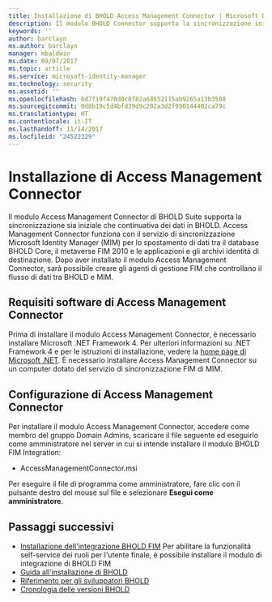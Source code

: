 ```yaml
---
title: Installazione di BHOLD Access Management Connector | Microsoft Docs
description: Il modulo BHOLD Connector supporta la sincronizzazione iniziale e continuativa dei dati
keywords: ''
author: barclayn
ms.author: barclayn
manager: mbaldwin
ms.date: 09/07/2017
ms.topic: article
ms.service: microsoft-identity-manager
ms.technology: security
ms.assetid: ''
ms.openlocfilehash: 6d7f19f470d0c0f82a68652115ab9265a13b3508
ms.sourcegitcommit: 0d8b19c5d4bfd39d9c202a3d2f990144402ca79c
ms.translationtype: HT
ms.contentlocale: it-IT
ms.lasthandoff: 11/14/2017
ms.locfileid: "24522329"
---
```

# <a name="access-management-connector-installation"></a>Installazione di Access Management Connector

Il modulo Access Management Connector di BHOLD Suite supporta la sincronizzazione sia iniziale che continuativa dei dati in BHOLD. Access Management Connector funziona con il servizio di sincronizzazione Microsoft Identity Manager (MIM) per lo spostamento di dati tra il database BHOLD Core, il metaverse FIM 2010 e le applicazioni e gli archivi identità di destinazione. Dopo aver installato il modulo Access Management Connector, sarà possibile creare gli agenti di gestione FIM che controllano il flusso di dati tra BHOLD e MIM.

## <a name="access-management-connector-software-requirements"></a>Requisiti software di Access Management Connector

Prima di installare il modulo Access Management Connector, è necessario installare Microsoft .NET Framework 4. Per ulteriori informazioni su .NET Framework 4 e per le istruzioni di installazione, vedere la [home page di Microsoft .NET](http://www.microsoft.com/net).
È necessario installare Access Management Connector su un computer dotato del servizio di sincronizzazione FIM di MIM.

## <a name="access-management-connector-setup"></a>Configurazione di Access Management Connector

Per installare il modulo Access Management Connector, accedere come membro del gruppo Domain Admins, scaricare il file seguente ed eseguirlo come amministratore nel server in cui si intende installare il modulo BHOLD FIM Integration:

- AccessManagementConnector.msi

Per eseguire il file di programma come amministratore, fare clic con il pulsante destro del mouse sul file e selezionare **Esegui come amministratore**.

## <a name="next-steps"></a>Passaggi successivi

- [Installazione dell'integrazione BHOLD FIM](https://technet.microsoft.com/library/jj134093(v=ws.10).aspx) Per abilitare la funzionalità self-service dei ruoli per l'utente finale, è possibile installare il modulo di integrazione di BHOLD FIM
- [Guida all'installazione di BHOLD](bhold-installation-guide.md)
- [Riferimento per gli sviluppatori BHOLD](../reference/mim2016-bhold-developer-reference.md)
- [Cronologia delle versioni BHOLD](../reference/version-bhold-history.md)